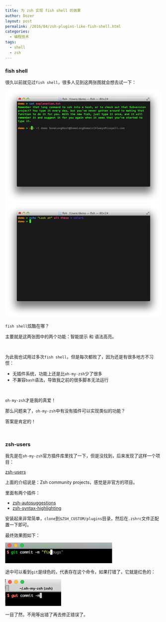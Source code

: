```yaml
---
title: 为 zsh 实现 fish shell 的效果
author: Dozer
layout: post
permalink: /2016/04/zsh-plugins-like-fish-shell.html
categories:
  - 编程技术
tags:
  - shell
  - zsh
---
```


### fish shell

很久以前就见过`fish shell`，很多人见到这两张图就会想去试一下：

![Fish Shell Auto Suggestion](/uploads/2016/04/autosuggestion.png)
![Fish Shell Colors](/uploads/2016/04/colors.png)

`fish shell`炫酷在哪？

主要就是这两张图中的两个功能：智能提示 和 语法高亮。

&nbsp;

为此我也试用过多次`fish shell`，但是每次都败了，因为还是有很多地方不习惯：

* 无插件系统，功能上还是比`oh-my-zsh`少了很多
* 不兼容`bash`语法，导致我之前的很多脚本无法运行

&nbsp;

`oh-my-zsh`才是我的真爱！

那么问题来了，`oh-my-zsh`中有没有插件可以实现类似的功能？

答案是肯定的！

<!--more-->

&nbsp;

### zsh-users

我先是在`oh-my-zsh`官方插件库里找了一下，但是没找到，后来发现了这样一个项目：

[zsh-users](https://github.com/zsh-users)

上面的介绍说是：Zsh community projects，感觉是非官方的项目。

里面有两个插件：

* [zsh-autosuggestions](https://github.com/zsh-users/zsh-autosuggestions)
* [zsh-syntax-highlighting](https://github.com/zsh-users/zsh-syntax-highlighting)

安装起来非常简单，`clone`到`$ZSH_CUSTOM/plugins`目录，然后在`.zshrc`文件正配置一下即可。

最终效果图如下：

![Zsh Plugins](/uploads/2016/04/zsh-plugins.png)

途中可以看到`git`是绿色的，代表存在这个命令，如果打错了，它就是红色的：

![Zsh Error](/uploads/2016/04/zsh-error.png)

一目了然，不用等出错了再去修正错误了。
